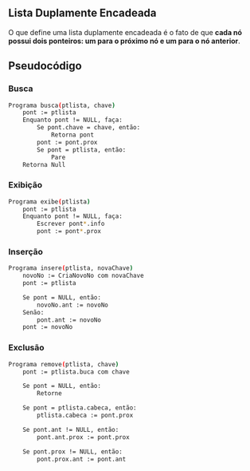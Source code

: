 ## Lista Duplamente Encadeada

O que define uma lista duplamente encadeada é o fato de que 
**cada nó possui dois ponteiros: um para o próximo nó e um para o nó anterior**.

## Pseudocódigo

### Busca
```bash
Programa busca(ptlista, chave)
    pont := ptlista
    Enquanto pont != NULL, faça:
        Se pont.chave = chave, então:
            Retorna pont
        pont := pont.prox
        Se pont = ptlista, então:
            Pare
    Retorna Null
```

### Exibição
```bash
Programa exibe(ptlista)
    pont := ptlista
    Enquanto pont != NULL, faça:
        Escrever pont*.info
        pont := pont*.prox
```

### Inserção
```bash
Programa insere(ptlista, novaChave)
    novoNo := CriaNovoNo com novaChave
    pont := ptlista

    Se pont = NULL, então:
        novoNo.ant := novoNo
    Senão:
        pont.ant := novoNo
    pont := novoNo
```

### Exclusão
```bash
Programa remove(ptlista, chave)
    pont := ptlista.buca com chave

    Se pont = NULL, então:
        Retorne

    Se pont = ptlista.cabeca, então:
        ptlista.cabeca := pont.prox

    Se pont.ant != NULL, então:
        pont.ant.prox := pont.prox

    Se pont.prox != NULL, então:
        pont.prox.ant := pont.ant
```

